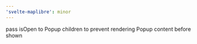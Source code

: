 ```yaml
---
'svelte-maplibre': minor
---
```


pass isOpen to Popup children to prevent rendering Popup content before shown
